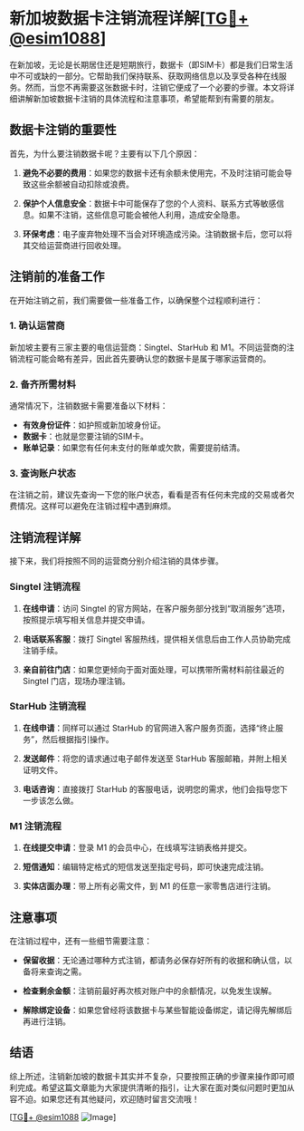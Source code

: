 # 新加坡数据卡注销流程详解[[TG💪+ @esim1088](https://t.me/s/esim1088)]

在新加坡，无论是长期居住还是短期旅行，数据卡（即SIM卡）都是我们日常生活中不可或缺的一部分。它帮助我们保持联系、获取网络信息以及享受各种在线服务。然而，当您不再需要这张数据卡时，注销它便成了一个必要的步骤。本文将详细讲解新加坡数据卡注销的具体流程和注意事项，希望能帮到有需要的朋友。

## 数据卡注销的重要性

首先，为什么要注销数据卡呢？主要有以下几个原因：

1. **避免不必要的费用**：如果您的数据卡还有余额未使用完，不及时注销可能会导致这些余额被自动扣除或浪费。
   
2. **保护个人信息安全**：数据卡中可能保存了您的个人资料、联系方式等敏感信息。如果不注销，这些信息可能会被他人利用，造成安全隐患。

3. **环保考虑**：电子废弃物处理不当会对环境造成污染。注销数据卡后，您可以将其交给运营商进行回收处理。

## 注销前的准备工作

在开始注销之前，我们需要做一些准备工作，以确保整个过程顺利进行：

### 1. 确认运营商

新加坡主要有三家主要的电信运营商：Singtel、StarHub 和 M1。不同运营商的注销流程可能会略有差异，因此首先要确认您的数据卡是属于哪家运营商的。

### 2. 备齐所需材料

通常情况下，注销数据卡需要准备以下材料：

- **有效身份证件**：如护照或新加坡身份证。
- **数据卡**：也就是您要注销的SIM卡。
- **账单记录**：如果您有任何未支付的账单或欠款，需要提前结清。

### 3. 查询账户状态

在注销之前，建议先查询一下您的账户状态，看看是否有任何未完成的交易或者欠费情况。这样可以避免在注销过程中遇到麻烦。

## 注销流程详解

接下来，我们将按照不同的运营商分别介绍注销的具体步骤。

### Singtel 注销流程

1. **在线申请**：访问 Singtel 的官方网站，在客户服务部分找到“取消服务”选项，按照提示填写相关信息并提交申请。

2. **电话联系客服**：拨打 Singtel 客服热线，提供相关信息后由工作人员协助完成注销手续。

3. **亲自前往门店**：如果您更倾向于面对面处理，可以携带所需材料前往最近的 Singtel 门店，现场办理注销。

### StarHub 注销流程

1. **在线申请**：同样可以通过 StarHub 的官网进入客户服务页面，选择“终止服务”，然后根据指引操作。

2. **发送邮件**：将您的请求通过电子邮件发送至 StarHub 客服邮箱，并附上相关证明文件。

3. **电话咨询**：直接拨打 StarHub 的客服电话，说明您的需求，他们会指导您下一步该怎么做。

### M1 注销流程

1. **在线提交申请**：登录 M1 的会员中心，在线填写注销表格并提交。

2. **短信通知**：编辑特定格式的短信发送至指定号码，即可快速完成注销。

3. **实体店面办理**：带上所有必需文件，到 M1 的任意一家零售店进行注销。

## 注意事项

在注销过程中，还有一些细节需要注意：

- **保留收据**：无论通过哪种方式注销，都请务必保存好所有的收据和确认信，以备将来查询之需。
  
- **检查剩余金额**：注销前最好再次核对账户中的余额情况，以免发生误解。

- **解除绑定设备**：如果您曾经将该数据卡与某些智能设备绑定，请记得先解绑后再进行注销。

## 结语

综上所述，注销新加坡的数据卡其实并不复杂，只要按照正确的步骤来操作即可顺利完成。希望这篇文章能为大家提供清晰的指引，让大家在面对类似问题时更加从容不迫。如果您还有其他疑问，欢迎随时留言交流哦！

[[TG💪+ @esim1088](https://t.me/s/esim1088) ![Image](https://i.postimg.cc/4NQfJmqS/Snipaste-2025-05-13-00-14-12.png)]